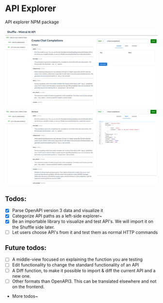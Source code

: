 # API Explorer
API explorer NPM package

![screenshot](img/2024-06-21_10-30.png)

![screenshot2](img/2024-06-21_10-31.png)

## Todos:

- [x] Parse OpenAPI version 3 data and visualize it
- [x] Categorize API paths as a left-side explorer~
- [x] Be an importable library to visualize and test API's. We will import it on the Shuffle side later.
- [ ] Let users choose API's from it and test them as normal HTTP commands

## Future todos:

- [ ] A middle-view focused on explaining the function you are testing
- [ ] Edit functionality to change the standard functionality of an API
- [ ] A Diff function, to make it possible to import & diff the current API and a new one.
- [ ] Other formats than OpenAPI3. This can be translated elsewhere and not on the frontend.

- More todos~
